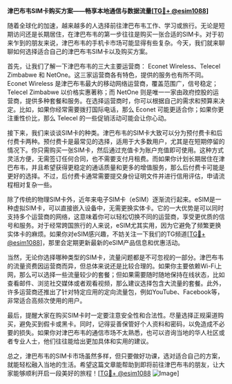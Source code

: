 **津巴布韦SIM卡购买方案——畅享本地通信与数据流量[[TG💪+ @esim1088](https://t.me/s/esim1088)]**

随着全球化的加速，越来越多的人选择前往津巴布韦工作、学习或旅行。无论是短期访问还是长期居住，在津巴布韦的第一步往往是购买一张合适的SIM卡。对于初来乍到的朋友来说，津巴布韦的手机卡市场可能显得有些复杂。今天，我们就来聊聊如何选择适合自己的津巴布韦SIM卡以及购买方案。

首先，让我们了解一下津巴布韦的三大主要运营商： Econet Wireless、Telecel Zimbabwe 和 NetOne。这三家运营商各有特色，提供的服务也有所不同。Econet Wireless 是津巴布韦最大的移动网络运营商，覆盖范围广，信号稳定；Telecel Zimbabwe 以价格实惠著称；而 NetOne 则是唯一一家由政府控股的运营商，提供多种套餐和服务。在选择运营商时，你可以根据自己的需求和预算来决定。比如，如果你经常需要拨打国际电话，那么 Econet 可能更适合你；如果你更注重性价比，那么 Telecel 的一些促销活动可能会让你心动。

接下来，我们来谈谈SIM卡的种类。津巴布韦的SIM卡大致可以分为预付费卡和后付费卡两种。预付费卡是最常见的选择，适用于大多数用户，尤其是在短期停留的情况下。你只需购买一张SIM卡，然后通过充值卡为账户充值即可使用。这种方式灵活方便，无需签订任何合同，也不需要支付月租费。而如果你计划长期居住在津巴布韦，并且希望获得更稳定的通话质量和更多的增值服务，那么后付费卡可能是更好的选择。不过，后付费卡通常需要提交身份证明文件并进行信用评估，申请流程相对复杂一些。

除了传统的物理SIM卡外，近年来电子SIM卡（eSIM）逐渐流行起来。eSIM是一种虚拟SIM卡，可以直接嵌入设备中，无需更换实体卡。它的一大优势是可以同时支持多个运营商的网络，这意味着你可以轻松切换不同的运营商，享受更优质的信号和服务。对于经常跨国旅行的人来说，eSIM尤其实用，因为它避免了频繁更换实体卡的麻烦。如果你对eSIM感兴趣，不妨关注一下我们的TG频道[[TG💪+ @esim1088](https://t.me/s/esim1088)]，那里会定期更新最新的eSIM产品信息和优惠活动。

当然，无论你选择哪种类型的SIM卡，流量问题都是不可忽视的一部分。津巴布韦的流量资费因运营商而异，但总体来说还是比较合理的。如果你主要依赖Wi-Fi上网，那么可以选择一些流量较少的套餐；但如果需要随时随地保持在线状态，比如查看邮件、浏览社交媒体或者观看视频，那么建议选择包含大流量的套餐。此外，许多运营商还推出了针对特定应用的定向流量包，例如YouTube、Facebook等，非常适合高频次使用的用户。

最后，提醒大家在购买SIM卡时一定要注意安全性和合法性。尽量选择正规渠道购买，避免买到假卡或黑卡。同时，记得妥善保管好个人资料和密码，以免造成不必要的损失。如果你对津巴布韦的通信市场不太熟悉，也可以咨询当地的华人社区或者专业人士，他们往往能给出更加具体和实用的建议。

总之，津巴布韦的SIM卡市场虽然多样，但只要做好功课，选对适合自己的方案，就能轻松融入当地的生活。希望这篇文章能帮助到即将前往津巴布韦的朋友，让大家能够顺利开启一段美好的旅程！[[TG💪+ @esim1088](https://t.me/s/esim1088) ![Image](https://i.postimg.cc/4NQfJmqS/Snipaste-2025-05-13-00-14-12.png)]